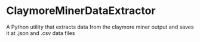 # ClaymoreMinerDataExtractor
A Python utility that extracts data from the claymore miner output and saves it at .json and .csv data files

